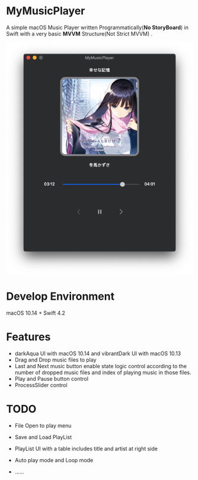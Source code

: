 # MyMusicPlayer
A simple macOS Music Player written Programmatically(**No StoryBoard**) in Swift with a very basic **MVVM** Structure(Not Strict MVVM) .

![MyMusicPlayer](./MyMusicPlayer.png)

# Develop Environment

macOS 10.14 + Swift 4.2

# Features

* darkAqua UI with macOS 10.14 and vibrantDark UI with macOS 10.13
* Drag and Drop music files to play
* Last and Next music button enable state logic control according to the number of dropped music files and index of playing music in those files.
* Play and Pause button control
* ProcessSlider control

# TODO

* File Open to play menu

* Save and Load PlayList
* PlayList UI with a table includes title and artist at right side
* Auto play mode and Loop mode
* ......
